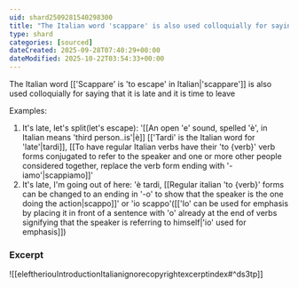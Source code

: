 ```yaml
---
uid: shard2509281540298300
title: "The Italian word 'scappare' is also used colloquially for saying that it is late and it is time to leave"
type: shard
categories: [sourced]
dateCreated: 2025-09-28T07:40:29+00:00
dateModified: 2025-10-22T03:54:33+00:00
---
```

The Italian word [['Scappare' is 'to escape' in Italian|'scappare']] is also used colloquially for saying that it is late and it is time to leave

Examples:
1. It's late, let's split(let's escape): '[[An open 'e' sound, spelled 'è', in Italian means 'third person..is'|è]] [['Tardi' is the Italian word for 'late'|tardi]], [[To have regular Italian verbs have their 'to {verb}' verb forms conjugated to refer to the speaker and one or more other people considered together, replace the verb form ending with '-iamo'|scappiamo]]'
2. It's late, I'm going out of here: 'è tardi, [[Regular italian 'to {verb}' forms can be changed to an ending in '-o' to show that the speaker is the one doing the action|scappo]]' or 'io scappo'([['Io' can be used for emphasis by placing it in front of a sentence with 'o' already at the end of verbs signifying that the speaker is referring to himself|'io' used for emphasis]])
### Excerpt
![[eleftheriouIntroductionItalianignorecopyrightexcerptindex#^ds3tp]]